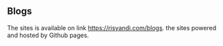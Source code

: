 ## Blogs

The sites is available on link https://risyandi.com/blogs. the sites powered and hosted by Github pages.
